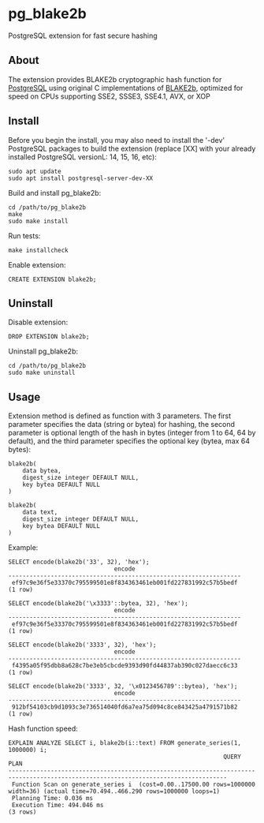 # pg_blake2b
PostgreSQL extension for fast secure hashing

## About
The extension provides BLAKE2b cryptographic hash function for [PostgreSQL](https://www.postgresql.org/) using original C implementations of [BLAKE2b](https://github.com/BLAKE2/BLAKE2), optimized for speed on CPUs supporting SSE2, SSSE3, SSE4.1, AVX, or XOP

## Install

Before you begin the install, you may also need to install the '-dev' PostgreSQL packages to build the extension (replace [XX] with your already installed PostgreSQL versionL: 14, 15, 16, etc):

```
sudo apt update
sudo apt install postgresql-server-dev-XX
```

Build and install pg_blake2b:

```
cd /path/to/pg_blake2b
make
sudo make install
```

Run tests:

```
make installcheck
```

Enable extension:

```
CREATE EXTENSION blake2b;
```

## Uninstall

Disable extension:

```
DROP EXTENSION blake2b;
```

Uninstall pg_blake2b:

```
cd /path/to/pg_blake2b
sudo make uninstall
```
## Usage

Extension method is defined as function with 3 parameters. The first parameter specifies the data (string or bytea) for hashing, the second parameter is optional length of the hash in bytes (integer from 1 to 64, 64 by default), and the third parameter specifies the optional key (bytea, max 64 bytes):

```
blake2b(
    data bytea,
    digest_size integer DEFAULT NULL,
    key bytea DEFAULT NULL
)

blake2b(
    data text,
    digest_size integer DEFAULT NULL,
    key bytea DEFAULT NULL
)
```

Example:

```
SELECT encode(blake2b('33', 32), 'hex');
                              encode                              
------------------------------------------------------------------
 ef97c9e36f5e33370c795599501e8f834363461eb001fd227831992c57b5bedf
(1 row)

SELECT encode(blake2b('\x3333'::bytea, 32), 'hex');
                              encode                              
------------------------------------------------------------------
 ef97c9e36f5e33370c795599501e8f834363461eb001fd227831992c57b5bedf
(1 row)

SELECT encode(blake2b('3333', 32), 'hex');
                              encode                              
------------------------------------------------------------------
 f4395a05f95dbb8a628c7be3eb5cbcde9393d90fd44837ab390c027daecc6c33
(1 row)

SELECT encode(blake2b('3333', 32, '\x0123456789'::bytea), 'hex');
                              encode                              
------------------------------------------------------------------
 912bf54103cb9d1093c3e736514040fd6a7ea75d094c8ce843425a4791571b82
(1 row)
```

Hash function speed:

```
EXPLAIN ANALYZE SELECT i, blake2b(i::text) FROM generate_series(1, 1000000) i;
                                                             QUERY PLAN
------------------------------------------------------------------------------------------------------------------------------------
 Function Scan on generate_series i  (cost=0.00..17500.00 rows=1000000 width=36) (actual time=70.494..466.290 rows=1000000 loops=1)
 Planning Time: 0.036 ms
 Execution Time: 494.046 ms
(3 rows)
```
